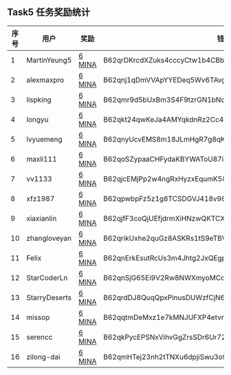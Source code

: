 ## Task5 任务奖励统计


| 序号| 用户          | 奖励                                                                                          | 钱包                                                     |
|-----|---------------|-----------------------------------------------------------------------------------------------|----------------------------------------------------------|
| 1   | MartinYeung5  | [6 MINA](https://minascan.io/mainnet/tx/5Jv4nAeeTpwd4vscfiBtjUH1vVExCqGYfyt6JqQuXvKeNyBjFPYJ) | B62qrDKrcdXZuks4cccyCtw1b4CBbrcpYFoEQs85pLVmRVUqwAFcakx  |
| 2   | alexmaxpro    | [6 MINA](https://minascan.io/mainnet/tx/5JuJ7xv2hFgpKBhpePsaUwmWq8PpucDjmYvjVPg6RKoJuxcZHqQQ) | B62qnj1qDmVVApYYEDeq5Wv6TAvgWZtnZhW9yEswD3h54umrrkrCheZ  |
| 3   | lispking      | [6 MINA](https://minascan.io/mainnet/tx/5JvAmeD8777uji79d3qz8mWNEaEbpmgKT2jwfXcYaBrV5nDkB4Kt) | B62qmr9d5bUxBm3S4F9tzrGN1bNdnBEAkdqFhFvJiw5X3oeQZeZMZYP  |
| 4   | longyu        | [6 MINA](https://minascan.io/mainnet/tx/5Jtw7z6s5en8SVKSKM7rSFBB9ELSopjUGc537e15zPeur1CYR77t) | B62qkt24qwKeJa4AMYqkdnRz2Cc49DW6XrUk5eyFeyATR1QoykiMcbC  |
| 5   | lvyuemeng     | [6 MINA](https://minascan.io/mainnet/tx/5JvDkVULmFRkr5P9gNzJ3xu1eKg1vZ5JBqtt76tuiKJa6XMYqd8k) | B62qnyUcvEMS8m18JLmHgR7g8qKuK7Bf1PgFAGyctQt4RpZcfaTaRNo  |
| 6   | maxli111      | [6 MINA](https://minascan.io/mainnet/tx/5JtZJtBJKWg5b8Wnnn3Swa4AEwQ6RGnfgaM2rdp5DeXvTDs4e8g6) | B62qoSZypaaCHFydaKBYWAToU87iV7jRrUJ1TdHzwSx85GSfYo5CjY1  |
| 7   | vv1133        | [6 MINA](https://minascan.io/mainnet/tx/5JtenGezY5bokxNPiHe83fb39482cFsXjR1R5HiaDhKfHUcMCcbM) | B62qjcEMjPp2w4ngRxHyzxEqumK58nXKVpjZpPk8HF9f2fLY5GvbEFS  |
| 8   | xfz1987       | [6 MINA](https://minascan.io/mainnet/tx/5JuonEaGqGR92o379a4XhHJXkFtZvTGmawahZ51khXz4B6kfSo42) | B62qpwbpFz5z1g8TCSDGVJ418v98ob7m4VE3vcgm1XtQrgLVGin28af  |
| 9   | xiaxianlin    | [6 MINA](https://minascan.io/mainnet/tx/5JtguvrqxQswuXCsdeHmzrQfE9ihqGx1Stoct5U3A3vDEb7KJXnb) | B62qjfF3coQjUEfjdrmXiHNzwQKTCXQgyeLNCBGHSSozV6ebLp9iBoB  |
| 10  | zhangloveyan  | [6 MINA](https://minascan.io/mainnet/tx/5Ju5pSVhYW7KRW1248r7MRARUUs2x2xedzKsMYoyuMcT8bgHCUVn) | B62qrikUxhe2quGz8ASKRs1tS9eTBVEwD6Wo4z4uRDSEET8NG7LBLu7  |
| 11  | Felix         | [6 MINA](https://minascan.io/mainnet/tx/5JvGv5FLJECXw458XzGjXp42R3Ws9VVa8u1d9ciKHd47Bet5KMon) | B62qnErkEsutRcUs3m4Jhtg2JxQEgpTHiYZsCy7i166YsQwf8wcsTJj  |
| 12  | StarCoderLn   | [6 MINA](https://minascan.io/mainnet/tx/5Jua9H6ypPCkCocTHjfdb7LxXhUqXeGNErHDNopMkHyq2fwUcvNk) | B62qnSjG65Ei9V2Rw8NWXmyoMCqd3Y5SZzY7J3c9xJXvX51Qdej1GsD  |
| 13  | StarryDeserts | [6 MINA](https://minascan.io/mainnet/tx/5JuLTn475SchpTQi77grcubFfihWYk9vLd57qMmZza6SmbH4ndhg) | B62qrdDJ8QuqQpxPinusDUWzfCjN6JE6qB6T1JcCT9HEoCZjj8EgVQn  |
| 14  | missop        | [6 MINA](https://minascan.io/mainnet/tx/5JtinXZxs9t1UUBvBZ2ydwniZk8fZrWpNHQozNRtLfTMTRyg52ui) | B62qqtmDeMxz1e7kMNJUFXP4etvmSkEFyyaY1SMjSPjxVDivEy57ntj  |
| 15  | serencc       | [6 MINA](https://minascan.io/mainnet/tx/5JtYJZ7BoMBexKXXvcqbwDJBieb4HHApsUSo4emC99i87S1MZGJP) | B62qkPycEPSNxVihvGgZrsSDr6Ur72BMCdMpKo9nYhA4oXCmRG4FsWv  |
| 16  | zilong-dai    | [6 MINA](https://minascan.io/mainnet/tx/5JtxseV8kyiF6ELhkR9Rgpvy5svgjpmseHHhPQRgBB5YefBxRtG7) | B62qmHTej23nh2tTNXu6dpjiSwu3ofdjPd1p6mqLTyhic3QkiayTiAt  |



